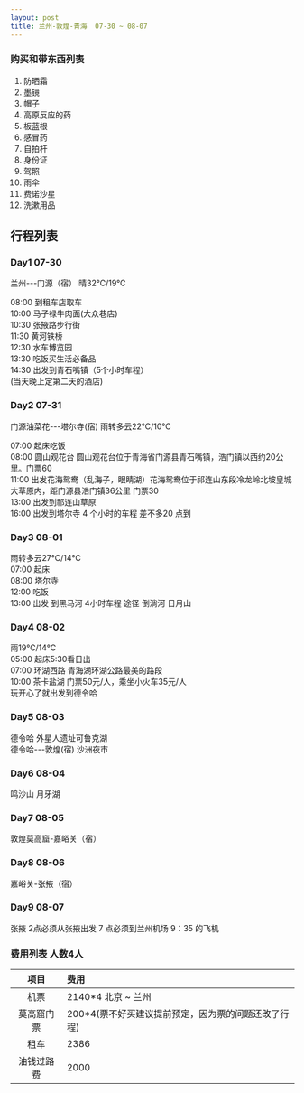 ```yaml
---
layout: post
title: 兰州-敦煌-青海  07-30 ~ 08-07
---
```




### 购买和带东西列表

 1.  防晒霜
 2.  墨镜
 3.  帽子
 4.  高原反应的药
 5.  板蓝根
 6.  感冒药
 7.  自拍杆
 8.  身份证
 9.  驾照
 10. 雨伞
 11. 费诺沙星
 12. 洗漱用品

##  行程列表

### Day1   07-30

兰州---门源（宿）    晴32℃/19℃

08:00 到租车店取车  
10:00 马子禄牛肉面(大众巷店)  
10:30 张掖路步行街  
11:30 黄河铁桥  
12:30 水车博览园  
13:30 吃饭买生活必备品  
14:30 出发到青石嘴镇（5个小时车程）  
(当天晚上定第二天的酒店)  

###  Day2  07-31

门源油菜花---塔尔寺(宿) 雨转多云22℃/10℃   

07:00 起床吃饭  
08:00 圆山观花台 圆山观花台位于青海省门源县青石嘴镇，浩门镇以西约20公里。门票60  
11:00 出发花海鸳鸯（乱海子，眼睛湖）花海鸳鸯位于祁连山东段冷龙岭北坡皇城大草原内，距门源县浩门镇36公里 门票30  
13:00 出发到祁连山草原  
16:00 出发到塔尔寺 4 个小时的车程  差不多20 点到   

###  Day3  08-01


雨转多云27℃/14℃  
07:00 起床  
08:00 塔尔寺  
12:00 吃饭  
13:00 出发  到黑马河  4小时车程 途径 倒淌河 日月山  

###  Day4  08-02

雨19℃/14℃  
05:00  起床5:30看日出  
07:00  环湖西路 青海湖环湖公路最美的路段  
10:00  茶卡盐湖  门票50元/人，乘坐小火车35元/人  
玩开心了就出发到德令哈  

###  Day5  08-03


德令哈 外星人遗址可鲁克湖  
德令哈---敦煌(宿)
沙洲夜市

###  Day6  08-04

鸣沙山  月牙湖  

### Day7   08-05

敦煌莫高窟-嘉峪关（宿）

### Day8   08-06

嘉峪关-张掖（宿）

###  Day9  08-07
 
张掖 2点必须从张掖出发 7 点必须到兰州机场 9：35 的飞机





### 费用列表 人数4人

| 项目 | 费用 |
|:-:|:-|
| 机票 | 2140*4 北京 ~ 兰州 |
| 莫高窟门票 | 200*4(票不好买建议提前预定，因为票的问题还改了行程) |
| 租车 | 2386 |
| 油钱过路费 | 2000 |
